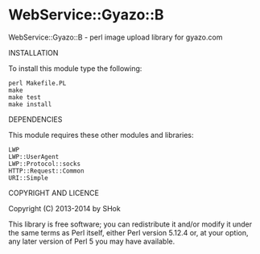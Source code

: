 WebService::Gyazo::B
=================
WebService::Gyazo::B - perl image upload library for gyazo.com

 
INSTALLATION
 
To install this module type the following:
 
	perl Makefile.PL
	make
	make test
	make install
 
DEPENDENCIES
 
This module requires these other modules and libraries:
 
	LWP
	LWP::UserAgent
	LWP::Protocol::socks
	HTTP::Request::Common
	URI::Simple
 
COPYRIGHT AND LICENCE
 
Copyright (C) 2013-2014 by SHok
 
This library is free software; you can redistribute it and/or modify
it under the same terms as Perl itself, either Perl version 5.12.4 or,
at your option, any later version of Perl 5 you may have available.
